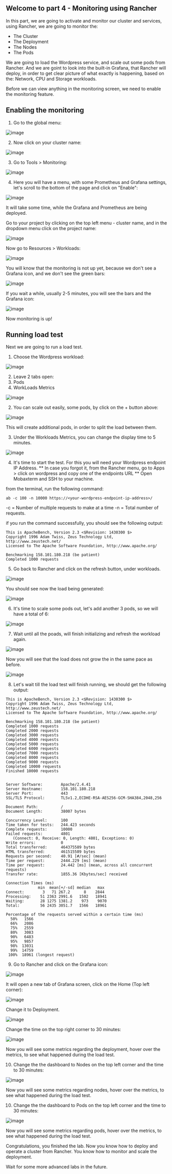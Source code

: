 ## Welcome to part 4 - Monitoring using Rancher ## 

In this part, we are going to activate and monitor our cluster and services,
using Rancher, we are going to monitor the:

* The Cluster
* The Deployment
* The Nodes
* The Pods

We are going to load the Wordpress service, and scale out some pods from Rancher.
And we are goint to look into the built-in Grafana, that Rancher will deploy, in order
to get clear picture of what exactly is happening, based on the: Network, CPU and Storage workloads. 


Before we can view anything in the monitoring screen, 
we need to enable the monitoring feature.

## Enabling the monitoring ## 

1. Go to the global menu:

![image]()

2. Now click on your cluster name: 

![image]()

3. Go to Tools > Monitoring:

![image]()

4. Here you will have a menu, with some Prometheus and Grafana settings,
let's scroll to the bottom of the page and click on "Enable":

![image]()

It will take some time, while the Grafana and Prometheus are being deployed.

Go to your project by clicking on the top left menu - 
cluster name, and in the dropdown menu click on the project name:

![image]()

Now go to Resources > Workloads:

![image]() 

You will know that the monitoring is not up yet, because we don't see a Grafana icon, and 
we don't see the green bars: 

![image]()

If you wait a while, usually 2-5 minutes, 
you will see the bars and the Grafana icon: 

![image]()

Now monitoring is up! 

## Running load test ##

Next we are going to run a load test. 

1. Choose the Wordpress workload: 

![image]()

2. Leave 2 tabs open:
1. Pods
2. WorkLoads Metrics

![image]()

2. You can scale out easily, some pods, by click on the + button above: 

![image]()

This will create additional pods, in order to split the load between them. 

3. Under the Workloads Metrics, you can change the display time to 5 minutes. 

![image]() 

4. It's time to start the test. 
For this you will need your Wordpress endpoint IP Address.
** In case you forgot it, from the Rancher menu, go to Apps > click on wordpress and copy one of the endpoints URL ** 
Open Mobaxterm and SSH to your machine.

from the terminal, run the following command: 

```ab -c 100 -n 10000 https://<your-wordpress-endpoint-ip-address>/```

-c = Number of multiple requests to make at a time
-n = Total number of requests. 

if you run the command successfully, you should see the following output: 

```
This is ApacheBench, Version 2.3 <$Revision: 1430300 $>
Copyright 1996 Adam Twiss, Zeus Technology Ltd, http://www.zeustech.net/
Licensed to The Apache Software Foundation, http://www.apache.org/

Benchmarking 158.101.180.218 (be patient)
Completed 1000 requests
```

5. Go back to Rancher and click on the refresh button, under workloads.

![image]()

You should see now the load being generated: 

![image]()

6. It's time to scale some pods out, let's add another 3 pods, so we will have a total of 6: 

![image]() 

7. Wait until all the poads, will finish initializing and refresh the workload again.

![image]()

Now you will see that the load does not grow the in the same pace as before. 

![image]() 

8. Let's wait till the load test will finish running, 
we should get the following output: 

```
This is ApacheBench, Version 2.3 <$Revision: 1430300 $>
Copyright 1996 Adam Twiss, Zeus Technology Ltd, http://www.zeustech.net/
Licensed to The Apache Software Foundation, http://www.apache.org/

Benchmarking 158.101.180.218 (be patient)
Completed 1000 requests
Completed 2000 requests
Completed 3000 requests
Completed 4000 requests
Completed 5000 requests
Completed 6000 requests
Completed 7000 requests
Completed 8000 requests
Completed 9000 requests
Completed 10000 requests
Finished 10000 requests


Server Software:        Apache/2.4.41
Server Hostname:        158.101.180.218
Server Port:            443
SSL/TLS Protocol:       TLSv1.2,ECDHE-RSA-AES256-GCM-SHA384,2048,256

Document Path:          /
Document Length:        38007 bytes

Concurrency Level:      100
Time taken for tests:   244.423 seconds
Complete requests:      10000
Failed requests:        4801
   (Connect: 0, Receive: 0, Length: 4801, Exceptions: 0)
Write errors:           0
Total transferred:      464375589 bytes
HTML transferred:       461515589 bytes
Requests per second:    40.91 [#/sec] (mean)
Time per request:       2444.229 [ms] (mean)
Time per request:       24.442 [ms] (mean, across all concurrent requests)
Transfer rate:          1855.36 [Kbytes/sec] received

Connection Times (ms)
              min  mean[+/-sd] median   max
Connect:        3   71 267.2      8    2844
Processing:    51 2363 2991.6   1502   18941
Waiting:       28 1275 1381.2    973    9070
Total:         56 2435 3051.7   1566   18961

Percentage of the requests served within a certain time (ms)
  50%   1566
  66%   2086
  75%   2559
  80%   3083
  90%   6483
  95%   9857
  98%  13031
  99%  14759
 100%  18961 (longest request)
```

9. Go to Rancher and click on the Grafana icon: 

![image]()

It will open a new tab of Grafana screen, click on the Home (Top left corner): 

![image]() 

Change it to Deployment.

![image]() 

Change the time on the top right corner to 30 minutes: 

![image]() 

Now you will see some metrics regarding the deployment, 
hover over the metrics, to see what happened during the load test.

10. Change the the dashboard to Nodes on the top left corner and the time to 30 minutes:

![image]() 

Now you will see some metrics regarding nodes, 
hover over the metrics, to see what happened during the load test.

10. Change the the dashboard to Pods on the top left corner and the time to 30 minutes:

![image]() 

Now you will see some metrics regarding pods, 
hover over the metrics, to see what happened during the load test.


Congratulations, you finished the lab. 
Now you know how to deploy and operate a cluster from Rancher.
You know how to monitor and scale the deployment. 

Wait for some more advanced labs in the future.

